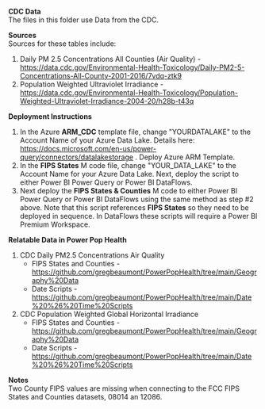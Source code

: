 <b>CDC Data</b><br>
The files in this folder use Data from the CDC. <br>

<b>Sources</b><br>
Sources for these tables include: 
1. Daily PM 2.5 Concentrations All Counties (Air Quality) - https://data.cdc.gov/Environmental-Health-Toxicology/Daily-PM2-5-Concentrations-All-County-2001-2016/7vdq-ztk9
2. Population Weighted Ultraviolet Irradiance - https://data.cdc.gov/Environmental-Health-Toxicology/Population-Weighted-Ultraviolet-Irradiance-2004-20/h28b-t43q 

<b>Deployment Instructions</b>
1. In the Azure <b>ARM_CDC</b> template file, change "YOURDATALAKE" to the Account Name of your Azure Data Lake. Details here: https://docs.microsoft.com/en-us/power-query/connectors/datalakestorage . Deploy Azure ARM Template.
2. In the <b>FIPS States</b> M code file, change "YOUR_DATA_LAKE" to the Account Name for your Azure Data Lake. Next, deploy the script to either Power BI Power Query or Power BI DataFlows.
3. Next deploy the <b>FIPS States & Counties</b> M code to either Power BI Power Query or Power BI DataFlows using the same method as step #2 above. Note that this script references <b>FIPS States</b> so they need to be deployed in sequence. In DataFlows these scripts will require a Power BI Premium Workspace.

<b>Relatable Data in Power Pop Health</b>
1. CDC Daily PM2.5 Concentrations Air Quality
   - FIPS States and Counties - https://github.com/gregbeaumont/PowerPopHealth/tree/main/Geography%20Data
   - Date Scripts - https://github.com/gregbeaumont/PowerPopHealth/tree/main/Date%20%26%20Time%20Scripts
2. CDC Population Weighted Global Horizontal Irradiance
   - FIPS States and Counties - https://github.com/gregbeaumont/PowerPopHealth/tree/main/Geography%20Data
   - Date Scripts - https://github.com/gregbeaumont/PowerPopHealth/tree/main/Date%20%26%20Time%20Scripts 

<b>Notes</b><br>
  Two County FIPS values are missing when connecting to the FCC FIPS States and Counties datasets, 08014 an 12086. 
